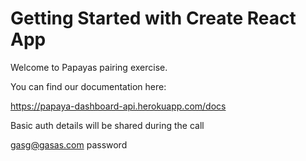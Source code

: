 # Getting Started with Create React App

Welcome to Papayas pairing exercise.

You can find our documentation here:

https://papaya-dashboard-api.herokuapp.com/docs

Basic auth details will be shared during the call

gasg@gasas.com
password

